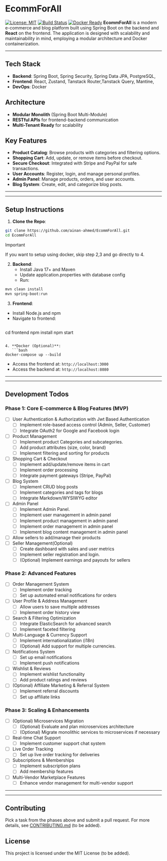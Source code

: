 # EcommForAll

[![License: MIT](https://img.shields.io/badge/License-MIT-blue.svg)](LICENSE) [![Build Status](https://img.shields.io/github/actions/workflow/status/yourusername/yourrepo/ci.yml)](https://github.com/yourusername/yourrepo/actions) [![Docker Ready](https://img.shields.io/badge/Docker-Ready-brightgreen)](https://www.docker.com/)
**EcommForAll** is a modern e-commerce and blog platform built using Spring Boot on the backend and **React** on the frontend. The application is designed with scalability and maintainability in mind, employing a modular architecture and Docker containerization.

---
## Tech Stack

- **Backend**: Spring Boot, Spring Security, Spring Data JPA, PostgreSQL,
- **Frontend**: React, Zustand, Tanstack Router,Tanstack Query, Mantine,
- **DevOps**: Docker

## Architecture

- **Modular Monolith** (Spring Boot Multi-Module)
- **RESTful APIs** for frontend-backend communication
- **Multi-Tenant Ready** for scalability

## Key Features

- **Product Catalog**: Browse products with categories and filtering options.
- **Shopping Cart**: Add, update, or remove items before checkout.
- **Secure Checkout**: Integrated with Stripe and PayPal for safe transactions.
- **User Accounts**: Register, login, and manage personal profiles.
- **Admin Panel**: Manage products, orders, and user accounts.
- **Blog System**: Create, edit, and categorize blog posts.
---
---
## Setup Instructions

1. **Clone the Repo**:
```bash
git clone https://github.com/ainan-ahmed/EcommForAll.git
cd EcommForAll
```
>[!IMPORTANT]
> If you want to setup using docker, skip step 2,3 and go directly to 4.


2. **Backend**:
	- Install Java 17+ and Maven
	- Update application.properties with database config
	- Run:
```bash
mvn clean install
mvn spring-boot:run
```

3. **Frontend**:
- Install Node.js and npm
- Navigate to frontend:
  ```bash
cd frontend
npm install
npm start
```

4. **Docker (Optional)**:
   ```bash
docker-compose up --build
```
- Access the frontend at: `http://localhost:3000`
- Access the backend at: `http://localhost:8080`

---
---

## Development Todos
### Phase 1: Core E-commerce & Blog Features (MVP)

- [ ]  User Authentication & Authorization with Jwt Based Authentication
	- [ ]  Implement role-based access control (Admin, Seller, Customer)
	- [ ]  Integrate OAuth2 for Google and Facebook login
- [ ]  Product Management
	- [ ] Implement product Categories and subcategories.
	- [ ] Add product attributes (size, color, brand)
	- [ ] Implement filtering and sorting for products
- [ ]  Shopping Cart & Checkout
	- [ ] Implement add/update/remove items in cart
	- [ ] Implement order processing
	- [ ] Integrate payment gateways (Stripe, PayPal)
- [ ] Blog System
	- [ ]  Implement CRUD blog posts
	- [ ]  Implement categories and tags for blogs
	- [ ]  Integrate Markdown/WYSIWYG editor
- [ ] Admin Panel
	- [ ] Implement Admin Panel.
	- [ ]  Implement user management in admin panel
	- [ ]  Implement product management in admin panel
	- [ ]  Implement order management in admin panel
	- [ ]  Implement blog content management in admin panel
- [ ]  Allow sellers to add/manage their products
- [ ] Seller Management(Optional)
	- [ ]  Create dashboard with sales and user metrics
	- [ ]  Implement seller registration and login.
	- [ ]  (Optional) Implement earnings and payouts for sellers

### Phase 2: Advanced Features
- [ ] Order Management System
	- [ ] Implement order tracking
	- [ ]  Set up automated email notifications for orders
- [ ] User Profile & Address Management
	- [ ] Allow users to save multiple addresses
	- [ ] Implement order history view
- [ ] Search & Filtering Optimization
	- [ ] Integrate ElasticSearch for advanced search
	- [ ] Implement faceted filtering
- [ ] Multi-Language & Currency Support
	- [ ] Implement internationalization (i18n)
	- [ ] (Optional) Add support for multiple currencies.
- [ ] Notifications System
	- [ ] Set up email notifications
	- [ ]  Implement push notifications
- [ ] Wishlist & Reviews
	- [ ] Implement wishlist functionality
	- [ ]  Add product ratings and reviews
- [ ] (Optional) Affiliate Marketing & Referral System
	- [ ] Implement referral discounts
	- [ ]  Set up affiliate links

### Phase 3: Scaling & Enhancements
- [ ] (Optional) Microservices Migration 
	- [ ] (Optional) Evaluate and plan microservices architecture
	- [ ]  (Optional) Migrate monolithic services to microservices if necessary
- [ ] Real-time Chat Support
	- [ ] Implement customer support chat system
- [ ] Live Order Tracking
	- [ ] Set up live order tracking for deliveries
- [ ] Subscriptions & Memberships
	- [ ] Implement subscription plans
	- [ ] Add membership features
- [ ] Multi-Vendor Marketplace Features
	- [ ] Enhance vendor management for multi-vendor support

---
---
## Contributing

Pick a task from the phases above and submit a pull request. For more details, see [CONTRIBUTING.md](CONTRIBUTING.md) (to be added).

## License

This project is licensed under the MIT License (to be added).
